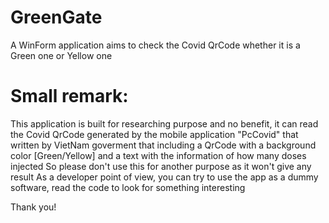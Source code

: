 # GreenGate

A WinForm application aims to check the Covid QrCode whether it is a Green one or Yellow one

# Small remark:
This application is built for researching purpose and no benefit, it can read the Covid QrCode generated by the mobile application "PcCovid" that written by VietNam goverment that including a QrCode with a background color [Green/Yellow] and a text with the information of how many doses injected
So please don't use this for another purpose as it won't give any result
As a developer point of view, you can try to use the app as a dummy software, read the code to look for something interesting

Thank you!
